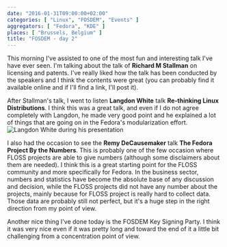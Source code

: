 ```yaml
---
date: "2016-01-31T09:00:00+02:00"
categories: [ "Linux", "FOSDEM", "Events" ]
aggregators: [ "Fedora", "KDE" ]
places: [ "Brussels, Belgium" ]
title: "FOSDEM - day 2"
---
```


This morning I've assisted to one of the most fun and interesting talk I've have ever seen.
I'm talking about the talk of **Richard M Stallman** on licensing and patents.
I've really liked how the talk has been conducted by the speakers and I think the contents were great (you can probably find it available online and if I'll find a link, I'll post it).

After Stallman's talk, I went to listen **Langdon White** talk **Re-thinking Linux Distributions**.
I think this was a great talk, and even if I do not agree completely with Langdon, he made very good point and he explained a lot of things that are going on in the Fedora's modularization effort.
![Langdon White during his presentation](/img/posts/2016_01_31_fosdem_day2.jpg)

I also had the occasion to see the **Remy DeCausemaker** talk **The Fedora Project By the Numbers**.
This is probably one of the few occasion where FLOSS projects are able to give numbers (although some disclaimers about them are needed).
I think this is a great starting point for the FLOSS community and more specifically for Fedora.
In the business sector, numbers and statistics have become the absolute base of any discussion and decision, while the FLOSS projects did not have any number about the projects, mainly because for FLOSS project is really hard to collect data.
Those data are probably still not perfect, but it's a huge step in the right direction from my point of view.

Another nice thing I've done today is the FOSDEM Key Signing Party.
I think it was very nice even if it was pretty long and toward the end of it a little bit challenging from a concentration point of view.
